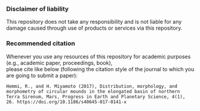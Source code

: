 ### Disclaimer of liability
This repository does not take any responsibility and is not liable for any damage caused through use of products or services via this repository.

### Recommended citation
Whenever you use any resources of this repository for academic purposes (e.g., academic paper, proceedings, book),  
please cite like below (following the citation style of the journal to which you are going to submit a paper):
```
Hemmi, R., and H. Miyamoto (2017), Distribution, morphology, and morphometry of circular mounds in the elongated basin of northern Terra Sirenum, Mars, Progress in Earth and Planetary Science, 4(1), 26. https://doi.org/10.1186/s40645-017-0141-x
```
